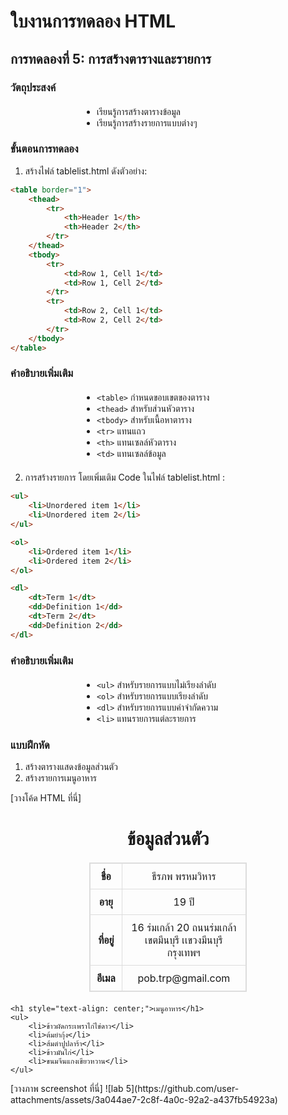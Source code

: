 # ใบงานการทดลอง HTML

## การทดลองที่ 5: การสร้างตารางและรายการ
### วัตถุประสงค์
- เรียนรู้การสร้างตารางข้อมูล
- เรียนรู้การสร้างรายการแบบต่างๆ

### ขั้นตอนการทดลอง
1. สร้างไฟล์ tablelist.html ดังตัวอย่าง:
```html
<table border="1">
    <thead>
        <tr>
            <th>Header 1</th>
            <th>Header 2</th>
        </tr>
    </thead>
    <tbody>
        <tr>
            <td>Row 1, Cell 1</td>
            <td>Row 1, Cell 2</td>
        </tr>
        <tr>
            <td>Row 2, Cell 1</td>
            <td>Row 2, Cell 2</td>
        </tr>
    </tbody>
</table>
```

### คำอธิบายเพิ่มเติม
- `<table>` กำหนดขอบเขตของตาราง
- `<thead>` สำหรับส่วนหัวตาราง
- `<tbody>` สำหรับเนื้อหาตาราง
- `<tr>` แทนแถว
- `<th>` แทนเซลล์หัวตาราง
- `<td>` แทนเซลล์ข้อมูล

2. การสร้างรายการ โดยเพิ่มเติม Code ในไฟล์ tablelist.html :
```html
<ul>
    <li>Unordered item 1</li>
    <li>Unordered item 2</li>
</ul>

<ol>
    <li>Ordered item 1</li>
    <li>Ordered item 2</li>
</ol>

<dl>
    <dt>Term 1</dt>
    <dd>Definition 1</dd>
    <dt>Term 2</dt>
    <dd>Definition 2</dd>
</dl>
```

### คำอธิบายเพิ่มเติม
- `<ul>` สำหรับรายการแบบไม่เรียงลำดับ
- `<ol>` สำหรับรายการแบบเรียงลำดับ
- `<dl>` สำหรับรายการแบบคำจำกัดความ
- `<li>` แทนรายการแต่ละรายการ

### แบบฝึกหัด
1. สร้างตารางแสดงข้อมูลส่วนตัว
2. สร้างรายการเมนูอาหาร

[วางโค้ด HTML ที่นี่]
<!DOCTYPE html>
<html lang="th">
<head>
    <meta charset="UTF-8">
    <title>ข้อมูลส่วนตัวและเมนูอาหาร</title>
    <style>
        table {
            border-collapse: collapse;
            width: 50%;
            margin: 20px auto;
        }
        table, th, td {
            border: 1px solid #ddd;
        }
        th, td {
            padding: 10px;
            text-align: center;
        }
        ul {
            list-style-type: disc;
            width: 50%;
            margin: 20px auto;
        }
    </style>
</head>
<body>
    <h1 style="text-align: center;">ข้อมูลส่วนตัว</h1>
    <table>
        <tr>
            <th>ชื่อ</th>
            <td>ธีรภพ พรหมวิหาร</td>
        </tr>
        <tr>
            <th>อายุ</th>
            <td>19 ปี</td>
        </tr>
        <tr>
            <th>ที่อยู่</th>
            <td>16 ร่มเกล้า 20 ถนนร่มเกล้า เขตมีนบุรี เเขวงมีนบุรี กรุงเทพฯ</td>
        </tr>
        <tr>
            <th>อีเมล</th>
            <td>pob.trp@gmail.com</td>
        </tr>
    </table>

    <h1 style="text-align: center;">เมนูอาหาร</h1>
    <ul>
        <li>ข้าวผัดกระเพราไก่ไข่ดาว</li>
        <li>ต้มยำกุ้ง</li>
        <li>ส้มตำปูปลาร้า</li>
        <li>ข้าวมันไก่</li>
        <li>ขนมจีนแกงเขียวหวาน</li>
    </ul>
</body>
</html>
[วางภาพ screenshot ที่นี่]
![lab 5](https://github.com/user-attachments/assets/3a044ae7-2c8f-4a0c-92a2-a437fb54923a)

